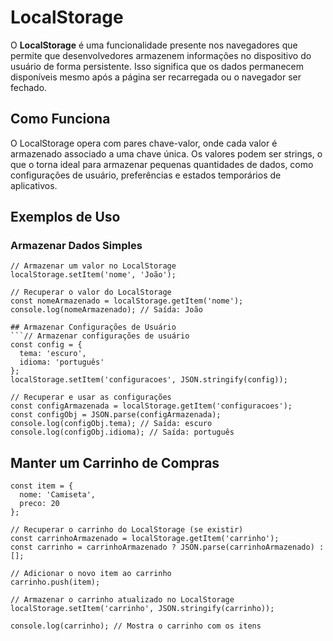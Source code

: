 # LocalStorage

O **LocalStorage** é uma funcionalidade presente nos navegadores que permite que desenvolvedores armazenem informações no dispositivo do usuário de forma persistente. Isso significa que os dados permanecem disponíveis mesmo após a página ser recarregada ou o navegador ser fechado.

## Como Funciona

O LocalStorage opera com pares chave-valor, onde cada valor é armazenado associado a uma chave única. Os valores podem ser strings, o que o torna ideal para armazenar pequenas quantidades de dados, como configurações de usuário, preferências e estados temporários de aplicativos.

## Exemplos de Uso

### Armazenar Dados Simples

```
// Armazenar um valor no LocalStorage
localStorage.setItem('nome', 'João');

// Recuperar o valor do LocalStorage
const nomeArmazenado = localStorage.getItem('nome');
console.log(nomeArmazenado); // Saída: João

## Armazenar Configurações de Usuário
```// Armazenar configurações de usuário
const config = {
  tema: 'escuro',
  idioma: 'português'
};
localStorage.setItem('configuracoes', JSON.stringify(config));

// Recuperar e usar as configurações
const configArmazenada = localStorage.getItem('configuracoes');
const configObj = JSON.parse(configArmazenada);
console.log(configObj.tema); // Saída: escuro
console.log(configObj.idioma); // Saída: português
```

## Manter um Carrinho de Compras

```// Adicionar um item ao carrinho
const item = {
  nome: 'Camiseta',
  preco: 20
};

// Recuperar o carrinho do LocalStorage (se existir)
const carrinhoArmazenado = localStorage.getItem('carrinho');
const carrinho = carrinhoArmazenado ? JSON.parse(carrinhoArmazenado) : [];

// Adicionar o novo item ao carrinho
carrinho.push(item);

// Armazenar o carrinho atualizado no LocalStorage
localStorage.setItem('carrinho', JSON.stringify(carrinho));

console.log(carrinho); // Mostra o carrinho com os itens


```


